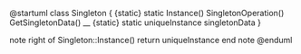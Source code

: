 @startuml
class Singleton {
    {static} static Instance()
    SingletonOperation()
    GetSingletonData()
    __
    {static} static uniqueInstance
    singletonData
}

note right of Singleton::Instance()
    return uniqueInstance
end note
@enduml